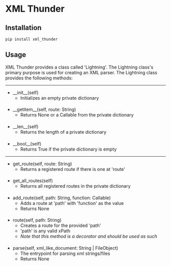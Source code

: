 # XML Thunder

## Installation
    pip install xml_thunder

## Usage
XML Thunder provides a class called 'Lightning'.
The Lightning class's primary purpose is used for creating an XML parser.
The Lightning class provides the following methods:

---

- \_\_init\_\_(self)
  - Initializes an empty private dictionary
####
- \_\_getitem\_\_(self, route: String)
  - Returns None or a Callable from the private dictionary
####
- \_\_len\_\_(self)
  - Returns the length of a private dictionary
####
- \_\_bool\_\_(self)
  - Returns True if the private dictionary is empty
    
---

- get_route(self, route: String)
  - Returns a registered route if there is one at 'route'
####
- get_all_routes(self)
  - Returns all registered routes in the private dictionary
####
- add_route(self, path: String, function: Callable)
  - Adds a route at 'path' with 'function' as the value
  - Returns None
####
- route(self, path: String)
  - Creates a route for the provided 'path'
  - 'path' is any valid xPath
  - _Note that this method is a decorator and should be used as such_
####
- parse(self, xml_like_document: String | FileObject)
  - The entrypoint for parsing xml strings/files
  - Returns None
